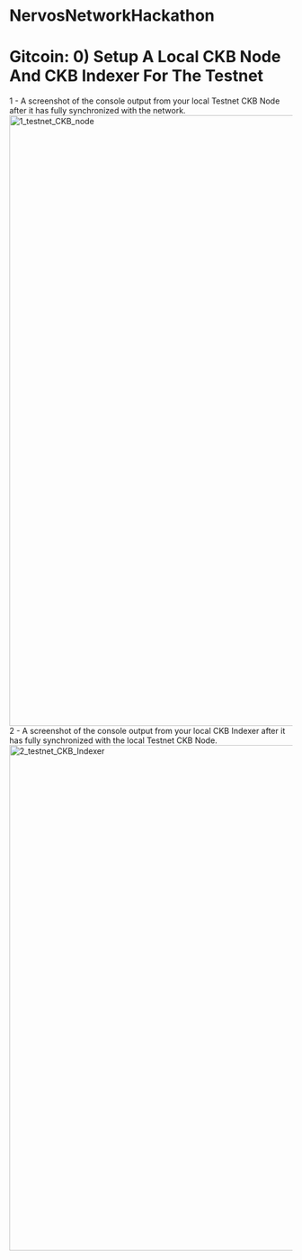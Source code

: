 # NervosNetworkHackathon

# Gitcoin: 0) Setup A Local CKB Node And CKB Indexer For The Testnet

1 - A screenshot of the console output from your local Testnet CKB Node after it has fully synchronized with the network.
<img width="1085" alt="1_testnet_CKB_node" src="https://user-images.githubusercontent.com/40836140/128638090-c689e819-0257-47aa-9d52-85f983a658ff.png">
2 - A screenshot of the console output from your local CKB Indexer after it has fully synchronized with the local Testnet CKB Node.
<img width="898" alt="2_testnet_CKB_Indexer" src="https://user-images.githubusercontent.com/40836140/128638097-5241995c-f180-4fe1-b19e-3f25de42d40c.png">

